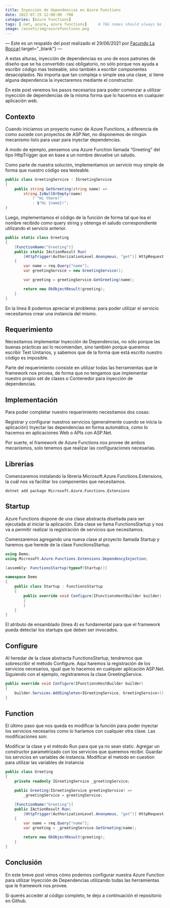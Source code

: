```yaml
---
title: Inyección de dependencias en Azure Functions
date: 2022-07-15 12:00:00 -700
categories: [Azure Functions]
tags: [.net, azure, azure functions]     # TAG names should always be lowercase
image: /assets/img/azurefunctions.png
---
```


— Este es un respaldo del post realizado el 29/06/2021 por [Facundo La Rocca](https://twitter.com/TheRockFacu){:target="_blank"} —

A estas alturas, inyección de dependencias es uno de esos patrones de diseño que se ha convertido casi obligatorio, no sólo porque nos ayuda a escribir código mas testeable, sino también a escribir componentes desacoplados. No importa que tan compleja o simple sea una clase, si tiene alguna dependencia la inyectaremos mediante el constructor.

En este post veremos los pasos necesarios para poder comenzar a utilizar inyección de dependencias de la misma forma que lo hacemos en cualquier aplicación web.

## Contexto

Cuando iniciamos un proyecto nuevo de Azure Functions, a diferencia de como sucede con proyectos de ASP.Net, no disponemos de ningún mecanismo listo para usar para inyectar dependencias.

A modo de ejemplo, pensemos una Azure Function llamada “Greeting” del tipo HttpTrigger que en base a un nombre devuelve un saludo.

Como parte de nuestra solución, implementamos un servicio muy simple de forma que nuestro código sea testeable.

``` c#
public class GreetingService : IGreetingService
{
    public string GetGreeting(string name) =>
        string.IsNullOrEmpty(name)
            ? "Hi there!"
            : $"Hi {name}!";
}
```

Luego, implementamos el código de la función de forma tal que lea el nombre recibido como query string y obtenga el saludo correspondiente utilizando el servicio anterior.

``` c#
public static class Greeting
{
    [FunctionName("Greeting")]
    public static IActionResult Run(
        [HttpTrigger(AuthorizationLevel.Anonymous, "get")] HttpRequest req)
    {
        var name = req.Query["name"];
        var greetingService = new GreetingService();

        var greeting = greetingService.GetGreeting(name);

        return new OkObjectResult(greeting);
    }
}
```

En la línea 8 podemos apreciar el problema: para poder utilizar el servicio necesitamos crear una instancia del mismo.

## Requerimiento

Necesitamos implementar Inyección de Dependencias, no sólo porque las buenas prácticas así lo recomiendan, sino también porque queremos escribir Test Unitarios, y sabemos que de la forma que está escrito nuestro código es imposible.

Parte del requerimiento consiste en utilizar todas las herramientas que le framework nos provea, de forma que no tengamos que implementar nuestro propio set de clases o Contenedor para inyección de dependencias.

## Implementación

Para poder completar nuestro requerimiento necesitamos dos cosas:

Registrar y configurar nuestros servicios (generalmente cuando se inicia la aplicación)
Inyectar las dependencias en forma automática, como lo hacemos en aplicaciones Web o APIs con ASP.Net.

Por suerte, el framework de Azure Functions nos provee de ambos mecanismos, solo tenemos que realizar las configuraciones necesarias.

## Librerías

Comenzaremos instalando la librería Microsoft.Azure.Functions.Extensions, la cuál nos va facilitar los componentes que necesitamos.

```
dotnet add package Microsoft.Azure.Functions.Extensions
```

## Startup

Azure Functions dispone de una clase abstracta diseñada para ser ejecutada al iniciar la aplicación. Esta clase se llama FunctionsStartup y nos va a permitir realizar la registración de servicios que necesitamos.

Comenzaremos agregando una nueva clase al proyecto llamada Startup y haremos que herede de la clase FunctionsStartup.

``` c#
using Demo;
using Microsoft.Azure.Functions.Extensions.DependencyInjection;

[assembly: FunctionsStartup(typeof(Startup))]

namespace Demo
{
    public class Startup : FunctionsStartup
    {
        public override void Configure(IFunctionsHostBuilder builder)
        {
        }
    }
}
```

El atributo de ensamblado (línea 4) es fundamental para que el framework pueda detectar los startups que deben ser invocados.

## Configure

Al heredar de la clase abstracta FunctionsStartup, tendremos que sobrescribir el método Configure. Aquí haremos la registración de los servicios necesarios, igual que lo hacemos en cualquier aplicación ASP.Net. Siguiendo con el ejemplo, registraremos la clase GreetingService.

``` c#
public override void Configure(IFunctionsHostBuilder builder)
{
    builder.Services.AddSingleton<IGreetingService, GreetingService>();
}
```

## Function

El último paso que nos queda es modificar la función para poder inyectar los servicios necesarios como lo haríamos con cualquier otra clase. Las modificaciones son:

Modificar la clase y el método Run para que ya no sean static.
Agregar un constructor parametrizado con los servicios que queremos recibir.
Guardar los servicios en variables de instancia.
Modificar el metodo en cuestion para utilizar las variables de instancia

``` c#
public class Greeting
{
    private readonly IGreetingService _greetingService;

    public Greeting(IGreetingService greetingService) =>
        _greetingService = greetingService;

    [FunctionName("Greeting")]
    public IActionResult Run(
        [HttpTrigger(AuthorizationLevel.Anonymous, "get")] HttpRequest req)
    {
        var name = req.Query["name"];
        var greeting = _greetingService.GetGreeting(name);

        return new OkObjectResult(greeting);
    }
}
```

## Conclusión

En este breve post vimos cómo podemos configurar nuestra Azure Function para utilizar Inyección de Dependencias utilizando todas las herramientas que le framework nos provee.

Si querés acceder al código completo, te dejo a continuación el repositorio en Github.